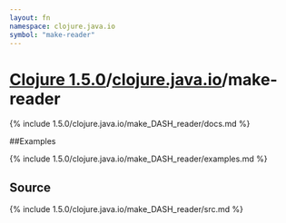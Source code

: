 ```yaml
---
layout: fn
namespace: clojure.java.io
symbol: "make-reader"
---
```


# [Clojure 1.5.0](../../)/[clojure.java.io](../)/make-reader

{% include 1.5.0/clojure.java.io/make_DASH_reader/docs.md %}

##Examples

{% include 1.5.0/clojure.java.io/make_DASH_reader/examples.md %}
## Source
{% include 1.5.0/clojure.java.io/make_DASH_reader/src.md %}

